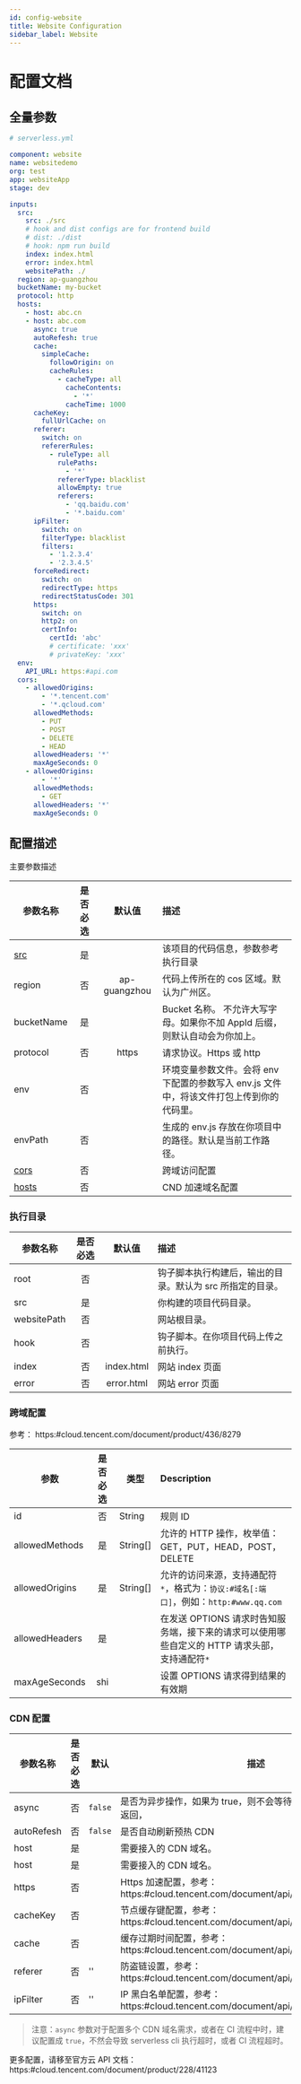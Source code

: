```yaml
---
id: config-website
title: Website Configuration
sidebar_label: Website
---
```


# 配置文档

## 全量参数

```yaml
# serverless.yml

component: website
name: websitedemo
org: test
app: websiteApp
stage: dev

inputs:
  src:
    src: ./src
    # hook and dist configs are for frontend build
    # dist: ./dist
    # hook: npm run build
    index: index.html
    error: index.html
    websitePath: ./
  region: ap-guangzhou
  bucketName: my-bucket
  protocol: http
  hosts:
    - host: abc.cn
    - host: abc.com
      async: true
      autoRefesh: true
      cache:
        simpleCache:
          followOrigin: on
          cacheRules:
            - cacheType: all
              cacheContents:
                - '*'
              cacheTime: 1000
      cacheKey:
        fullUrlCache: on
      referer:
        switch: on
        refererRules:
          - ruleType: all
            rulePaths:
              - '*'
            refererType: blacklist
            allowEmpty: true
            referers:
              - 'qq.baidu.com'
              - '*.baidu.com'
      ipFilter:
        switch: on
        filterType: blacklist
        filters:
          - '1.2.3.4'
          - '2.3.4.5'
      forceRedirect:
        switch: on
        redirectType: https
        redirectStatusCode: 301
      https:
        switch: on
        http2: on
        certInfo:
          certId: 'abc'
          # certificate: 'xxx'
          # privateKey: 'xxx'
  env:
    API_URL: https:#api.com
  cors:
    - allowedOrigins:
        - '*.tencent.com'
        - '*.qcloud.com'
      allowedMethods:
        - PUT
        - POST
        - DELETE
        - HEAD
      allowedHeaders: '*'
      maxAgeSeconds: 0
    - allowedOrigins:
        - '*'
      allowedMethods:
        - GET
      allowedHeaders: '*'
      maxAgeSeconds: 0
```

## 配置描述

主要参数描述

| 参数名称 | 是否必选 | 默认值 | 描述 |
| --- | :-: | :-: | :-- |
| [src](#code-param-description) | 是 |  | 该项目的代码信息，参数参考执行目录 |
| region | 否 | ap-guangzhou | 代码上传所在的 cos 区域。默认为广州区。 |
| bucketName | 是 |  | Bucket 名称。 不允许大写字母。如果你不加 AppId 后缀，则默认自动会为你加上。 |
| protocol | 否 | https | 请求协议。Https 或 http |
| env | 否 |  | 环境变量参数文件。会将 env 下配置的参数写入 env.js 文件中，将该文件打包上传到你的代码里。 |
| envPath | 否 |  | 生成的 env.js 存放在你项目中的路径。默认是当前工作路径。 |
| [cors](#cors-param-description) | 否 |  | 跨域访问配置 |
| [hosts](#CDN-配置) | 否 |  | CND 加速域名配置 |

### 执行目录

| 参数名称 | 是否必选 | 默认值 | 描述 |
| --- | :-: | :-: | :-- |
| root | 否 |  | 钩子脚本执行构建后，输出的目录。默认为 src 所指定的目录。 |
| src | 是 |  | 你构建的项目代码目录。 |
| websitePath | 否 |  | 网站根目录。 |
| hook | 否 |  | 钩子脚本。在你项目代码上传之前执行。 |
| index | 否 | index.html | 网站 index 页面 |
| error | 否 | error.html | 网站 error 页面 |

### 跨域配置

参考： https:#cloud.tencent.com/document/product/436/8279

| 参数 | 是否必选 | 类型 | Description |
| --- | :-: | --- | :-- |
| id | 否 | String | 规则 ID |
| allowedMethods | 是 | String[] | 允许的 HTTP 操作，枚举值：GET，PUT，HEAD，POST，DELETE |
| allowedOrigins | 是 | String[] | 允许的访问来源，支持通配符`*`，格式为：`协议:#域名[:端口]`，例如：`http:#www.qq.com` |
| allowedHeaders | 是 |  | 在发送 OPTIONS 请求时告知服务端，接下来的请求可以使用哪些自定义的 HTTP 请求头部，支持通配符`*` |
| maxAgeSeconds | shi |  | 设置 OPTIONS 请求得到结果的有效期 |

### CDN 配置

| 参数名称 | 是否必选 | 默认 | 描述 |
| --- | --- | --- | --- |
| async | 否 | `false` | 是否为异步操作，如果为 true，则不会等待 CDN 创建或更新成功再返回， |
| autoRefesh | 否 | `false` | 是否自动刷新预热 CDN |
| host | 是 |  | 需要接入的 CDN 域名。 |
| host | 是 |  | 需要接入的 CDN 域名。 |
| https | 否 |  | Https 加速配置，参考：https:#cloud.tencent.com/document/api/228/30987#Https |
| cacheKey | 否 |  | 节点缓存键配置，参考：https:#cloud.tencent.com/document/api/228/30987#CacheKey |
| cache | 否 |  | 缓存过期时间配置，参考： https:#cloud.tencent.com/document/api/228/30987#Cache |
| referer | 否 | '' | 防盗链设置，参考： https:#cloud.tencent.com/document/api/228/30987#Referer |
| ipFilter | 否 | '' | IP 黑白名单配置，参考： https:#cloud.tencent.com/document/api/228/30987#IpFilter |

> 注意：`async` 参数对于配置多个 CDN 域名需求，或者在 CI 流程中时，建议配置成 `true`，不然会导致 serverless cli 执行超时，或者 CI 流程超时。

更多配置，请移至官方云 API 文档：https:#cloud.tencent.com/document/product/228/41123
